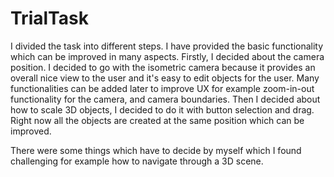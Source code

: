 # TrialTask
 
I divided the task into different steps. I have provided the basic functionality which can be improved in many aspects. 
Firstly, I decided about the camera position. I decided to go with the isometric camera because it provides an overall nice view to the user and it's easy to edit objects for the user. Many functionalities can be added later to improve UX for example zoom-in-out functionality for the camera, and camera boundaries.
Then I decided about how to scale 3D objects, I decided to do it with button selection and drag.  Right now all the objects are created at the same position which can be improved. 

There were some things which have to decide by myself which I found challenging for example how to navigate through a 3D scene. 
